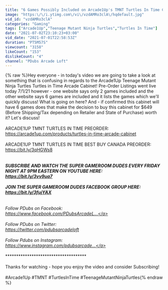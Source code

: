 ```yaml
---
title: "6 Games Possibly Included on Arcade1Up's TMNT Turtles In Time Cabinet?"
image: "https:\/\/i.ytimg.com\/vi\/vzdAMRo3clA\/hqdefault.jpg"
vid_id: "vzdAMRo3clA"
categories: "Gaming"
tags: ["Arcade1Up","Teenage Mutant Ninja Turtles","Turtles In Time"]
date: "2021-07-02T23:10:23+03:00"
vid_date: "2021-07-01T22:58:53Z"
duration: "PT5M57S"
viewcount: "3158"
likeCount: "153"
dislikeCount: "4"
channel: "PDubs Arcade Loft"
---
```

{% raw %}Hey everyone - in today's video we are going to take a look at something that is confusing in regards to the Arcade1Up Teenage Mutant Ninja Turtles Turtles in Time Arcade Cabinet!  Pre-Order Listings went live today 7/1/21 however - one website says only 2 games included and the other website says 6 games are included and it lists the games which we'll quickly discuss!  What is going on here?  And - if confirmed this cabinet will have 6 games does that make the decision to buy this cabinet for $649 (Before Shipping/Tax depending on Retailer and State of Purchase) worth it?  Let's discuss!<br /><br />ARCADE1UP TMNT TURTLES IN TIME PREORDER:<br /><a rel="nofollow" target="blank" href="https://arcade1up.com/products/turtles-in-time-arcade-cabinet">https://arcade1up.com/products/turtles-in-time-arcade-cabinet</a> <br /><br />ARCADE1UP TMNT TURTLES IN TIME BEST BUY CANADA PREORDER:<br /><a rel="nofollow" target="blank" href="https://bit.ly/3qHGWs8">https://bit.ly/3qHGWs8</a> <br /><br />************************************<br />SUBSCRIBE AND WATCH THE SUPER GAMEROOM DUDES EVERY FRIDAY NIGHT AT 9PM EASTERN ON YOUTUBE HERE: <br /><a rel="nofollow" target="blank" href="https://bit.ly/3vv9ua7">https://bit.ly/3vv9ua7</a> <br /><br />JOIN THE SUPER GAMEROOM DUDES FACEBOOK GROUP HERE:<br /><a rel="nofollow" target="blank" href="https://bit.ly/3fujYAX">https://bit.ly/3fujYAX</a> <br /><br />***********************************<br />Follow PDubs on Facebook: <br /><a rel="nofollow" target="blank" href="https://www.facebook.com/PDubsArcadeL...">https://www.facebook.com/PDubsArcadeL...</a> <br /><br />Follow PDubs on Twitter: <br /><a rel="nofollow" target="blank" href="https://twitter.com/pdubsarcadeloft">https://twitter.com/pdubsarcadeloft</a> <br /><br />Follow Pdubs on Instagram: <br /><a rel="nofollow" target="blank" href="https://www.instagram.com/pdubsarcade...">https://www.instagram.com/pdubsarcade...</a> <br /><br />**************************************<br /><br />Thanks for watching - hope you enjoy the video and consider Subscribing!<br /><br />#Arcade1Up #TMNT #TurtlesInTime #TeenageMutantNinjaTurtles{% endraw %}
